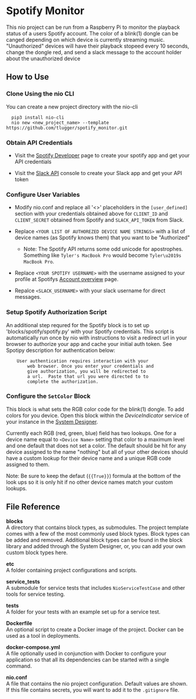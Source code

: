 # Spotify Monitor

This nio project can be run from a Raspberry Pi to monitor the playback status of a users Spotify account. The color of a blink(1) dongle can be canged depending on which device is currently streaming music. "Unauthorized" devices will have their playback stopeed every 10 seconds, change the dongle red, and send a slack message to the account holder about the unauthorized device

## How to Use

### Clone Using the nio CLI

You can create a new project directory with the nio-cli

  ```
    pip3 install nio-cli
    nio new <new_project_name> --template https://github.com/tlugger/spotify_monitor.git
  ```

### Obtain API Credentials

* Visit the [Spotify Developer](https://developer.spotify.com/web-api/) page to create your spotify app and get your API credentials

* Visit the [Slack API](https://api.slack.com) console to create your Slack app and get your API token

### Configure User Variables

* Modify nio.conf and replace all '<>' placeholders in the `[user_defined]` section with your credentials obtained above for `CLIENT_ID` and `CLIENT_SECRET` obtained from Spotify and `SLACK_API_TOKEN` from Slack. 

* Replace `<YOUR LIST OF AUTHOREZED DEVICE NAME STRINGS>` with a list of device names (as Spotify knows them) that you want to be "Authorized"

  * Note: The Spotify API returns some odd unicode for apostrophes. Something like `Tyler's MacBook Pro` would become `Tyler\u2019s MacBook Pro`.

* Replace `<YOUR SPOTIFY USERNAME>` with the username assigned to your profile at Spotifys [Account overview](https://www.spotify.com/us/account/overview/) page.

* Repalce `<SLACK_USERNAME>` with your slack username for direct messages. 

### Setup Spotify Authorization Script

An additional step requred for the Spotify block is to set up 'blocks/spotify/spotify.py' with your Spotify credentials. This script is automatically run once by nio with instructions to visit a redirect url in your browser to authorize your app and cache your initial auth token. See Spotipy description for authentication below:
```
	User authentication requires interaction with your
        web browser. Once you enter your credentials and
        give authorization, you will be redirected to
        a url.  Paste that url you were directed to to
        complete the authorization.
``` 

### Configure the `SetColor` Block

This block is what sets the RGB color code for the blink(1) dongle. To add colors for you device. Open this block within the _DeviceIndicator_ service of your instance in the [System Designer](http://designer.n.io). 

Currently each RGB (red, green, blue) field has two lookups. One for a device name equal to `<Device Name>` setting that color to a maximum level and one default that does not set a color. The default should be hit for any device assigned to the name "nothing" but all of your other devices should have a custom lookup for their device name and a unique RGB code assigned to them. 

Note: Be sure to keep the defaut (`{{True}}`) formula at the bottom of the look ups so it is only hit if no other device names match your custom lookups. 

## File Reference

**blocks**<br>A directory that contains block types, as submodules. The project template comes with a few of the most commonly used block types. Block types can be added and removed. Additional block types can be found in the block library and added through the System Designer, or, you can add your own custom block types here.

**etc**
<br>A folder containing project configurations and scripts.

**service_tests**<br>A submodule for service tests that includes `NioServiceTestCase` and other tools for service testing.

**tests**<br>A folder for your tests with an example set up for a service test.

**Dockerfile**<br>An optional script to create a Docker image of the project. Docker can be used as a tool in deployments.

**docker-compose.yml**<br>A file optionally used in conjunction with Docker to configure your application so that all its dependencies can be started with a single command.

**nio.conf**<br>A file that contains the nio project configuration. Default values are shown. If this file contains secrets, you will want to add it to the `.gitignore` file.
